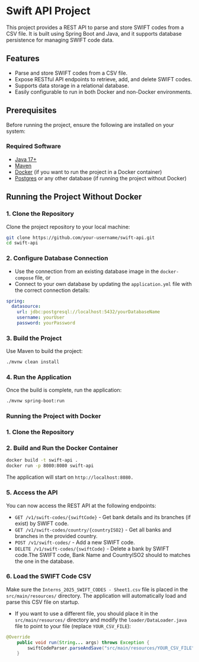 # Swift API Project

This project provides a REST API to parse and store SWIFT codes from a CSV file. It is built using Spring Boot and Java, and it supports database persistence for managing SWIFT code data.

## Features

- Parse and store SWIFT codes from a CSV file.
- Expose RESTful API endpoints to retrieve, add, and delete SWIFT codes.
- Supports data storage in a relational database.
- Easily configurable to run in both Docker and non-Docker environments.

## Prerequisites

Before running the project, ensure the following are installed on your system:

### Required Software

- [Java 17+](https://openjdk.java.net/projects/jdk/17/)
- [Maven](https://maven.apache.org/)
- [Docker](https://www.docker.com/get-started) (if you want to run the project in a Docker container)
- [Postgres](https://www.postgres.com/) or any other database (if running the project without Docker)


## Running the Project Without Docker

### 1. Clone the Repository

Clone the project repository to your local machine:

```bash
git clone https://github.com/your-username/swift-api.git
cd swift-api
```

### 2. Configure Database Connection
 - Use the connection from an existing database image in the `docker-compose` file, or
 - Connect to your own database by updating the `application.yml` file with the correct connection details:
```yml
spring:
  datasource:
    url: jdbc:postgresql://localhost:5432/yourDatabaseName
    username: yourUser
    password: yourPassword
```

### 3. Build the Project
Use Maven to build the project:
```bash
./mvnw clean install
```

### 4. Run the Application
Once the build is complete, run the application:
```bash
./mvnw spring-boot:run
```

### Running the Project with Docker
### 1. Clone the Repository
### 2. Build and Run the Docker Container
```bash
docker build -t swift-api .
docker run -p 8080:8080 swift-api
```

The application will start on `http://localhost:8080.`

### 5. Access the API
You can now access the REST API at the following endpoints:
- `GET /v1/swift-codes/{swiftCode}` - Get bank details and its branches (if exist) by SWIFT code.
- `GET /v1/swift-codes/country/{countryISO2}` - Get all banks and branches in the provided country.
- `POST /v1/swift-codes/` - Add a new SWIFT code.
- `DELETE /v1/swift-codes/{swiftCode}` - Delete a bank by SWIFT code.The SWIFT code, Bank Name and CountryISO2 should to matches the one in the database.

### 6. Load the SWIFT Code CSV
Make sure the `Interns_2025_SWIFT_CODES - Sheet1.csv` file is placed in the `src/main/resources/` directory. The application will automatically load and parse this CSV file on startup.

- If you want to use a different file, you should place it in the `src/main/resources/` directory and modify the `loader/DataLoader.java` file to point to your file (replace `YOUR_CSV_FILE`):
```Java
@Override
    public void run(String... args) throws Exception {
        swiftCodeParser.parseAndSave("src/main/resources/YOUR_CSV_FILE");
    }
```



